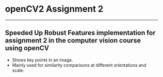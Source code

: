 # openCV2 Assignment 2
-------------------------
## Speeded Up Robust Features implementation for assignment 2 in the computer vision course using openCV

- Shows key points in an image.
- Mainly used for similarity comparisons at different orientations and scale.
